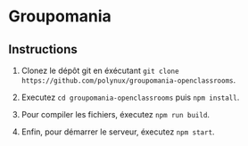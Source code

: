 # Groupomania

## Instructions

1. Clonez le dépôt git en éxécutant `git clone https://github.com/polynux/groupomania-openclassrooms`.

2. Executez `cd groupomania-openclassrooms` puis `npm install`.

3. Pour compiler les fichiers, éxecutez `npm run build`.

4. Enfin, pour démarrer le serveur, éxecutez `npm start`.
